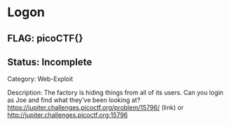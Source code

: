 # Logon

## FLAG: picoCTF{}

## Status: Incomplete

Category: Web-Exploit

Description: The factory is hiding things from all of its users. Can you login as Joe and find what they've been looking at? <https://jupiter.challenges.picoctf.org/problem/15796/> (link) or <http://jupiter.challenges.picoctf.org:15796>
